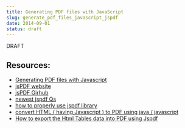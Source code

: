 ```yaml
---
title: Generating PDF files with JavaScript
slug: generate_pdf_files_javascript_jspdf
date: 2014-09-01
status: draft
---
```


DRAFT

Resources:
---
- [Generating PDF files with Javascript](http://stackoverflow.com/questions/742271/generating-pdf-files-with-javascript)
- [jsPDF website](http://parall.ax/products/jspdf)
- [jsPDF Girhub](https://github.com/MrRio/jsPDF)
- [newest jspdf Qs](http://stackoverflow.com/questions/tagged/jspdf)
- [how to properly use jspdf library](http://stackoverflow.com/questions/16858954/how-to-properly-use-jspdf-library)
- [convert HTML ( having Javascript ) to PDF using java / javascript](http://stackoverflow.com/questions/1686280/convert-html-having-javascript-to-pdf-using-java-javascript)
- [How to export the Html Tables data into PDF using Jspdf](http://stackoverflow.com/questions/19807870/how-to-export-the-html-tables-data-into-pdf-using-jspdf)